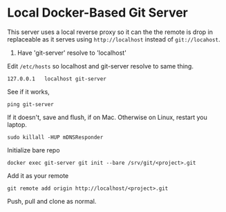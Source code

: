 # Local Docker-Based Git Server
This server uses a local reverse proxy so it can the the remote is drop in replaceable as it serves using `http://localhost` instead of `git://locahost`.

1. Have 'git-server' resolve to 'localhost'

Edit `/etc/hosts` so localhost and git-server resolve to same thing.

```
127.0.0.1   localhost git-server
```

See if it works,
```
ping git-server
```

If it doesn't, save and flush, if on Mac. Otherwise on Linux, restart you laptop.

```
sudo killall -HUP mDNSResponder
```

Initialize bare repo

```
docker exec git-server git init --bare /srv/git/<project>.git
```

Add it as your remote

```
git remote add origin http://localhost/<project>.git
```

Push, pull and clone as normal.
